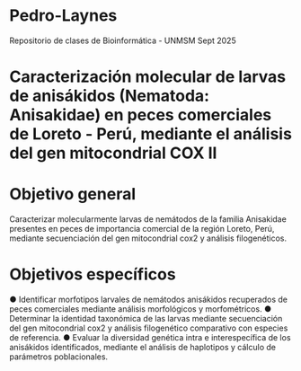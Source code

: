 # Pedro-Laynes
Repositorio de clases de Bioinformática - UNMSM Sept 2025

# Caracterización molecular de larvas de anisákidos (Nematoda: Anisakidae) en peces comerciales de Loreto - Perú, mediante el análisis del gen mitocondrial COX II

# Objetivo general
Caracterizar molecularmente larvas de nemátodos de la familia Anisakidae presentes en peces de importancia comercial de la región Loreto, Perú, mediante secuenciación del gen mitocondrial cox2 y análisis filogenéticos.

# Objetivos específicos
● Identificar morfotipos larvales de nemátodos anisákidos recuperados de peces comerciales mediante análisis morfológicos y morfométricos.
● Determinar la identidad taxonómica de las larvas mediante secuenciación del gen mitocondrial cox2 y análisis filogenético comparativo con especies de referencia.
● Evaluar la diversidad genética intra e interespecífica de los anisákidos identificados, mediante el análisis de haplotipos y cálculo de parámetros poblacionales.
